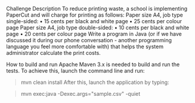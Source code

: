 Challenge Description
To reduce printing waste, a school is implementing PaperCut and will
charge for printing as follows:
Paper size A4, job type single-sided:
• 15 cents per black and white page
• 25 cents per colour page
Paper size A4, job type double-sided:
• 10 cents per black and white page
• 20 cents per colour page
Write a program in Java (or if we have discussed it during our phone
conversation - another programming language you feel more
comfortable with) that helps the system administrator calculate the print
costs.


How to build and run
Apache Maven 3.x is needed to build and run the tests. To achieve this, launch the command line and run:

> mvn clean install
After this, launch the application by typing:

> mvn exec:java -Dexec.args="sample.csv" -quiet
